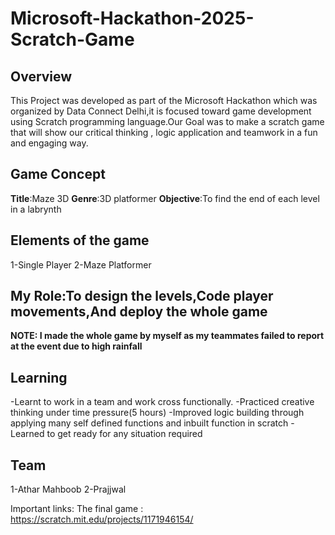 # Microsoft-Hackathon-2025-Scratch-Game

## Overview
This Project was developed as part of the Microsoft Hackathon which was organized by Data Connect Delhi,it is focused toward game development using Scratch programming language.Our Goal was to make a scratch game that will show our critical thinking , logic application and teamwork in a fun and engaging way.

## Game Concept
**Title**:Maze 3D
**Genre**:3D platformer
**Objective**:To find the end of each level in a labrynth


## Elements of the game
1-Single Player
2-Maze Platformer


## My Role:To design the levels,Code player movements,And deploy the whole game 
**NOTE: I made the whole game by myself as my teammates failed to report at the event due to high rainfall**

## Learning
-Learnt to work in a team and work cross functionally.
-Practiced creative thinking under time pressure(5 hours)
-Improved logic building through applying many self defined functions and inbuilt function in scratch
-Learned to get ready for any situation required

## Team
1-Athar Mahboob
2-Prajjwal

Important links:
The final game : https://scratch.mit.edu/projects/1171946154/

